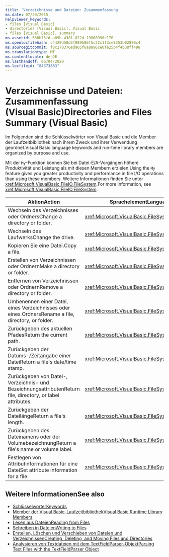 ```yaml
---
title: 'Verzeichnisse und Dateien: Zusammenfassung'
ms.date: 07/20/2015
helpviewer_keywords:
- files [Visual Basic]
- directories [Visual Basic], Visual Basic
- files [Visual Basic], summary
ms.assetid: 588b75fd-a09b-4381-822d-19868990c170
ms.openlocfilehash: c4429d58d2f089b86f5c32c1f3ce8353b02880c4
ms.sourcegitcommit: f8c270376ed905f6a8896ce0fe25b4f4b38ff498
ms.translationtype: MT
ms.contentlocale: de-DE
ms.lasthandoff: 06/04/2020
ms.locfileid: "84373883"
---
```

# <a name="directories-and-files-summary-visual-basic"></a><span data-ttu-id="6e95c-102">Verzeichnisse und Dateien: Zusammenfassung (Visual Basic)</span><span class="sxs-lookup"><span data-stu-id="6e95c-102">Directories and Files Summary (Visual Basic)</span></span>
<span data-ttu-id="6e95c-103">Im Folgenden sind die Schlüsselwörter von Visual Basic und die Member der Laufzeitbibliothek nach ihrem Zweck und ihrer Verwendung geordnet.</span><span class="sxs-lookup"><span data-stu-id="6e95c-103">Visual Basic language keywords and run-time library members are organized by purpose and use.</span></span>  
  
 <span data-ttu-id="6e95c-104">Mit der `My`-Funktion können Sie bei Datei-E/A-Vorgängen höhere Produktivität und Leistung als mit diesen Membern erzielen.</span><span class="sxs-lookup"><span data-stu-id="6e95c-104">Using the `My` feature gives you greater productivity and performance in file I/O operations than using these members.</span></span> <span data-ttu-id="6e95c-105">Weitere Informationen finden Sie unter <xref:Microsoft.VisualBasic.FileIO.FileSystem>.</span><span class="sxs-lookup"><span data-stu-id="6e95c-105">For more information, see <xref:Microsoft.VisualBasic.FileIO.FileSystem>.</span></span>  
  
|<span data-ttu-id="6e95c-106">**Aktion**</span><span class="sxs-lookup"><span data-stu-id="6e95c-106">**Action**</span></span>|<span data-ttu-id="6e95c-107">**Sprachelement**</span><span class="sxs-lookup"><span data-stu-id="6e95c-107">**Language element**</span></span>|  
|----------------|--------------------------|  
|<span data-ttu-id="6e95c-108">Wechseln des Verzeichnisses oder Ordners</span><span class="sxs-lookup"><span data-stu-id="6e95c-108">Change a directory or folder.</span></span>|<xref:Microsoft.VisualBasic.FileSystem.ChDir%2A>|  
|<span data-ttu-id="6e95c-109">Wechseln des Laufwerks</span><span class="sxs-lookup"><span data-stu-id="6e95c-109">Change the drive.</span></span>|<xref:Microsoft.VisualBasic.FileSystem.ChDrive%2A>|  
|<span data-ttu-id="6e95c-110">Kopieren Sie eine Datei.</span><span class="sxs-lookup"><span data-stu-id="6e95c-110">Copy a file.</span></span>|<xref:Microsoft.VisualBasic.FileSystem.FileCopy%2A>|  
|<span data-ttu-id="6e95c-111">Erstellen von Verzeichnissen oder Ordnern</span><span class="sxs-lookup"><span data-stu-id="6e95c-111">Make a directory or folder.</span></span>|<xref:Microsoft.VisualBasic.FileSystem.MkDir%2A>|  
|<span data-ttu-id="6e95c-112">Entfernen von Verzeichnissen oder Ordnern</span><span class="sxs-lookup"><span data-stu-id="6e95c-112">Remove a directory or folder.</span></span>|<xref:Microsoft.VisualBasic.FileSystem.RmDir%2A>|  
|<span data-ttu-id="6e95c-113">Umbenennen einer Datei, eines Verzeichnisses oder eines Ordners</span><span class="sxs-lookup"><span data-stu-id="6e95c-113">Rename a file, directory, or folder.</span></span>|<xref:Microsoft.VisualBasic.FileSystem.Rename%2A>|  
|<span data-ttu-id="6e95c-114">Zurückgeben des aktuellen Pfades</span><span class="sxs-lookup"><span data-stu-id="6e95c-114">Return the current path.</span></span>|<xref:Microsoft.VisualBasic.FileSystem.CurDir%2A>|  
|<span data-ttu-id="6e95c-115">Zurückgeben der Datums-/Zeitangabe einer Datei</span><span class="sxs-lookup"><span data-stu-id="6e95c-115">Return a file's date/time stamp.</span></span>|<xref:Microsoft.VisualBasic.FileSystem.FileDateTime%2A>|  
|<span data-ttu-id="6e95c-116">Zurückgeben von Datei-, Verzeichnis- und Bezeichnungsattributen</span><span class="sxs-lookup"><span data-stu-id="6e95c-116">Return file, directory, or label attributes.</span></span>|<xref:Microsoft.VisualBasic.FileSystem.GetAttr%2A>|  
|<span data-ttu-id="6e95c-117">Zurückgeben der Dateilänge</span><span class="sxs-lookup"><span data-stu-id="6e95c-117">Return a file's length.</span></span>|<xref:Microsoft.VisualBasic.FileSystem.FileLen%2A>|  
|<span data-ttu-id="6e95c-118">Zurückgeben des Dateinamens oder der Volumebezeichnung</span><span class="sxs-lookup"><span data-stu-id="6e95c-118">Return a file's name or volume label.</span></span>|<xref:Microsoft.VisualBasic.FileSystem.Dir%2A>|  
|<span data-ttu-id="6e95c-119">Festlegen von Attributinformationen für eine Datei</span><span class="sxs-lookup"><span data-stu-id="6e95c-119">Set attribute information for a file.</span></span>|<xref:Microsoft.VisualBasic.FileSystem.SetAttr%2A>|  
  
## <a name="see-also"></a><span data-ttu-id="6e95c-120">Weitere Informationen</span><span class="sxs-lookup"><span data-stu-id="6e95c-120">See also</span></span>

- [<span data-ttu-id="6e95c-121">Schlüsselwörter</span><span class="sxs-lookup"><span data-stu-id="6e95c-121">Keywords</span></span>](index.md)
- [<span data-ttu-id="6e95c-122">Member der Visual Basic-Laufzeitbibliothek</span><span class="sxs-lookup"><span data-stu-id="6e95c-122">Visual Basic Runtime Library Members</span></span>](../runtime-library-members.md)
- [<span data-ttu-id="6e95c-123">Lesen aus Dateien</span><span class="sxs-lookup"><span data-stu-id="6e95c-123">Reading from Files</span></span>](../../developing-apps/programming/drives-directories-files/reading-from-files.md)
- [<span data-ttu-id="6e95c-124">Schreiben in Dateien</span><span class="sxs-lookup"><span data-stu-id="6e95c-124">Writing to Files</span></span>](../../developing-apps/programming/drives-directories-files/writing-to-files.md)
- [<span data-ttu-id="6e95c-125">Erstellen, Löschen und Verschieben von Dateien und Verzeichnissen</span><span class="sxs-lookup"><span data-stu-id="6e95c-125">Creating, Deleting, and Moving Files and Directories</span></span>](../../developing-apps/programming/drives-directories-files/creating-deleting-and-moving-files-and-directories.md)
- [<span data-ttu-id="6e95c-126">Analysieren von Textdateien mit dem TextFieldParser-Objekt</span><span class="sxs-lookup"><span data-stu-id="6e95c-126">Parsing Text Files with the TextFieldParser Object</span></span>](../../developing-apps/programming/drives-directories-files/parsing-text-files-with-the-textfieldparser-object.md)
